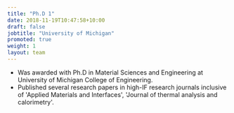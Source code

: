 ```yaml
---
title: "Ph.D 1"
date: 2018-11-19T10:47:58+10:00
draft: false
jobtitle: "University of Michigan"
promoted: true
weight: 1
layout: team
---
```


- Was awarded with Ph.D in Material Sciences and Engineering at University of Michigan College of Engineering.
- Published several research papers in high-IF research journals inclusive of 'Applied Materials and Interfaces', 'Journal of thermal analysis and calorimetry'.
